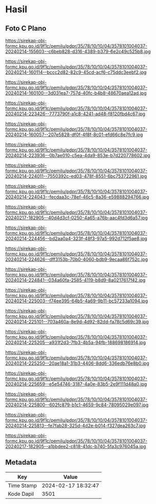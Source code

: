 # Hasil

## Foto C Plano

https://sirekap-obj-formc.kpu.go.id/9f1c/pemilu/pdpr/35/78/10/10/04/3578101004037-20240214-155603--c6beb828-d316-4389-b379-6e2c49c525b8.jpg

https://sirekap-obj-formc.kpu.go.id/9f1c/pemilu/pdpr/35/78/10/10/04/3578101004037-20240214-160114--bccc2d82-82c9-45cd-acf6-c75ddc3eebf2.jpg

https://sirekap-obj-formc.kpu.go.id/9f1c/pemilu/pdpr/35/78/10/10/04/3578101004037-20240214-160100--3d031ea7-757d-40fc-b4b8-48670aea12ad.jpg

https://sirekap-obj-formc.kpu.go.id/9f1c/pemilu/pdpr/35/78/10/10/04/3578101004037-20240214-223426--7773790f-a1c8-4241-ad48-f8120fbd4c67.jpg

https://sirekap-obj-formc.kpu.go.id/9f1c/pemilu/pdpr/35/78/10/10/04/3578101004037-20240214-160057--207e5828-df0f-4f8f-8c01-efd66c8e7fc9.jpg

https://sirekap-obj-formc.kpu.go.id/9f1c/pemilu/pdpr/35/78/10/10/04/3578101004037-20240214-223936--0b7ae010-c5ea-4da9-853e-b7d220778602.jpg

https://sirekap-obj-formc.kpu.go.id/9f1c/pemilu/pdpr/35/78/10/10/04/3578101004037-20240214-224011--7550392c-ed03-478f-8551-6bc753722961.jpg

https://sirekap-obj-formc.kpu.go.id/9f1c/pemilu/pdpr/35/78/10/10/04/3578101004037-20240214-224043--fecdaa3c-78ef-46c5-8a36-e59888294766.jpg

https://sirekap-obj-formc.kpu.go.id/9f1c/pemilu/pdpr/35/78/10/10/04/3578101004037-20240217-182905--40d4d3cf-0250-4a65-a76b-aac4fd3d6a57.jpg

https://sirekap-obj-formc.kpu.go.id/9f1c/pemilu/pdpr/35/78/10/10/04/3578101004037-20240214-224456--bd2aa0a4-323f-48f3-97a5-992d712f5ae8.jpg

https://sirekap-obj-formc.kpu.go.id/9f1c/pemilu/pdpr/35/78/10/10/04/3578101004037-20240214-224626--dff3153b-70b0-4060-bdb9-9ecaa86f752c.jpg

https://sirekap-obj-formc.kpu.go.id/9f1c/pemilu/pdpr/35/78/10/10/04/3578101004037-20240214-224841--034a60fa-2585-4119-b8d9-8a0217617f42.jpg

https://sirekap-obj-formc.kpu.go.id/9f1c/pemilu/pdpr/35/78/10/10/04/3578101004037-20240214-225003--f74ee395-64b5-4a69-9b11-bc57233a1094.jpg

https://sirekap-obj-formc.kpu.go.id/9f1c/pemilu/pdpr/35/78/10/10/04/3578101004037-20240214-225101--703a460a-8e9d-4d92-82dd-fa78c5d69c39.jpg

https://sirekap-obj-formc.kpu.go.id/9f1c/pemilu/pdpr/35/78/10/10/04/3578101004037-20240214-225205--a931f2d3-7fb3-4b5a-94fb-188698186914.jpg

https://sirekap-obj-formc.kpu.go.id/9f1c/pemilu/pdpr/35/78/10/10/04/3578101004037-20240214-225250--20ae18a1-31b3-4406-8dd6-336edb76e8b0.jpg

https://sirekap-obj-formc.kpu.go.id/9f1c/pemilu/pdpr/35/78/10/10/04/3578101004037-20240214-225659--e5e54746-3187-4a0e-83b5-2e9f111d48a0.jpg

https://sirekap-obj-formc.kpu.go.id/9f1c/pemilu/pdpr/35/78/10/10/04/3578101004037-20240214-225800--602fc879-b1c1-4659-9c84-78095029e097.jpg

https://sirekap-obj-formc.kpu.go.id/9f1c/pemilu/pdpr/35/78/10/10/04/3578101004037-20240214-225813--fe7fab28-325d-4d2e-b014-f327dea263c7.jpg

https://sirekap-obj-formc.kpu.go.id/9f1c/pemilu/pdpr/35/78/10/10/04/3578101004037-20240217-182905--a1bbdee2-c818-41dc-b740-5fa3c976045a.jpg


## Metadata

| Key        | Value               |
| ---------- | ------------------- |
| Time Stamp | 2024-02-17 18:32:47 |
| Kode Dapil | 3501                |



